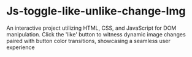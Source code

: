 # Js-toggle-like-unlike-change-Img
An interactive project utilizing HTML, CSS, and JavaScript for DOM manipulation. Click the 'like' button to witness dynamic image changes paired with button color transitions, showcasing a seamless user experience
